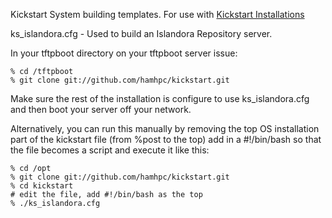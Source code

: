 Kickstart System building templates. For use with <a href="http://www.centos.org/docs/5/html/Installation_Guide-en-US/ch-kickstart2.html">Kickstart Installations</a>

ks_islandora.cfg  - Used to build an Islandora Repository server.

In your tftpboot directory on your tftpboot server issue:

	% cd /tftpboot
	% git clone git://github.com/hamhpc/kickstart.git
Make sure the rest of the installation is configure to use ks_islandora.cfg and then boot your server off your network. 


Alternatively, you can run this manually by removing the top OS installation part of the kickstart file (from %post to the top) add in a #!/bin/bash so that the file becomes a script and execute it like this:

	% cd /opt
	% git clone git://github.com/hamhpc/kickstart.git
	% cd kickstart
	# edit the file, add #!/bin/bash as the top
	% ./ks_islandora.cfg

